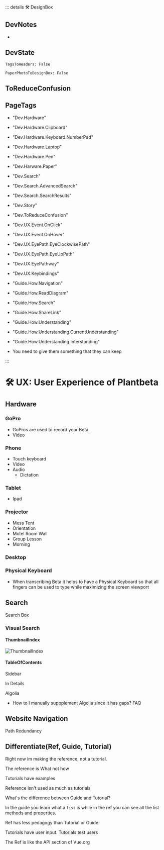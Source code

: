 ::: details 🛠 <dev>DesignBox</dev> 

## DevNotes
- 

## DevState

`TagsToHeaders: False`

`PaperPhotoToDesignBox: False`

## ToReduceConfusion

<h2>PageTags</h2>

- "Dev.Hardware"
- "Dev.Hardware.Clipboard"
- "Dev.Hardware.Keyboard.NumberPad"
- "Dev.Hardware.Laptop"
- "Dev.Hardware.Pen"
- "Dev.Harware.Paper"
- "Dev.Search"
- "Dev.Search.AdvancedSearch"
- "Dev.Search.SearchResults"
- "Dev.Story"
- "Dev.ToReduceConfusion"
- "Dev.UX.Event.OnClick"
- "Dev.UX.Event.OnHover"
- "Dev.UX.EyePath.EyeClockwisePath"
- "Dev.UX.EyePath.EyeUpPath"
- "Dev.UX.EyePathway"
- "Dev.UX.Keybindings"
- "Guide.How.Navigation"
- "Guide.How.ReadDiagram"
- "Guide.How.Search"
- "Guide.How.ShareLink"
- "Guide.How.Understanding"
- "Guide.How.Understanding.CurrentUnderstanding"
- "Guide.How.Understanding.Interstanding"

- You need to give them something that they can keep


:::

# 🛠 UX: User Experience of Plantbeta

## Hardware

### GoPro

- GoPros are used to record your Beta.
- Video

### Phone

- Touch keyboard
- Video
- Audio
    - Dictation 

### Tablet

- Ipad

### Projector

- Mess Tent
- Orientation
- Motel Room Wall
- Group Lesson
- Morning

### Desktop

### Physical Keyboard

- When transcribing Beta it helps to have a Physical Keyboard so that all fingers can be used to type while maximizing the screen viewport

## Search

Search Box

### Visual Search

#### ThumbnailIndex
![ThumbnailIndex](/dev/ThumbnailIndex.jpg)

#### TableOfContents

Sidebar

In Details

Algolia
- How to I manually suppplement Algolia since it has gaps?
FAQ

## Website Navigation

Path Redundancy


## Differentiate(Ref, Guide, Tutorial)

Right now im making the reference, not a tutorial.

The reference is What not how

Tutorials have examples

Reference isn't used as much as tutorials 

What's the difference between Guide and Tutorial?


In the guide you learn what a `list` is while in the ref you can see all the list methods and properties.

Ref has less pedagogy than Tutorial or Guide.

Tutorials have user input. Tutorials test users

The Ref is like the API section of Vue.org